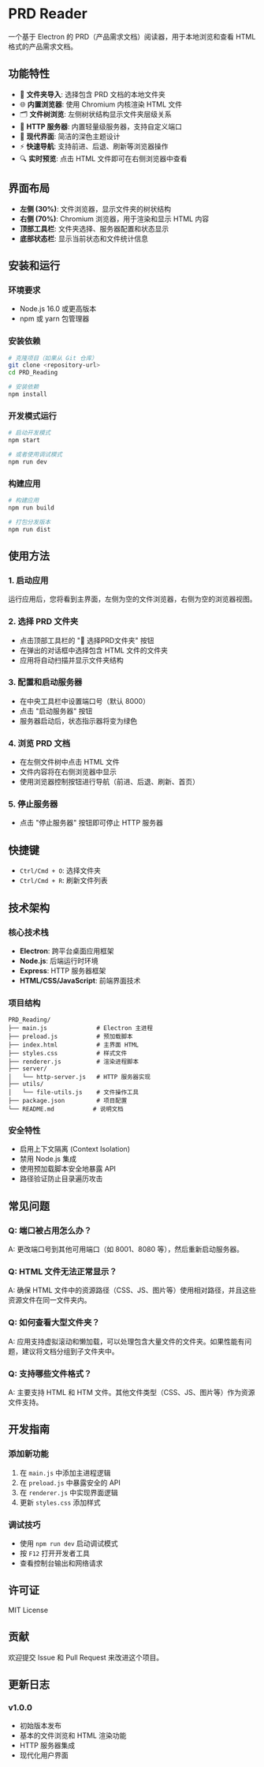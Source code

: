 # PRD Reader

一个基于 Electron 的 PRD（产品需求文档）阅读器，用于本地浏览和查看 HTML 格式的产品需求文档。

## 功能特性

- 📁 **文件夹导入**: 选择包含 PRD 文档的本地文件夹
- 🌐 **内置浏览器**: 使用 Chromium 内核渲染 HTML 文件
- 🗂️ **文件树浏览**: 左侧树状结构显示文件夹层级关系
- 🚀 **HTTP 服务器**: 内置轻量级服务器，支持自定义端口
- 🎨 **现代界面**: 简洁的深色主题设计
- ⚡ **快速导航**: 支持前进、后退、刷新等浏览器操作
- 🔍 **实时预览**: 点击 HTML 文件即可在右侧浏览器中查看

## 界面布局

- **左侧 (30%)**: 文件浏览器，显示文件夹的树状结构
- **右侧 (70%)**: Chromium 浏览器，用于渲染和显示 HTML 内容
- **顶部工具栏**: 文件夹选择、服务器配置和状态显示
- **底部状态栏**: 显示当前状态和文件统计信息

## 安装和运行

### 环境要求

- Node.js 16.0 或更高版本
- npm 或 yarn 包管理器

### 安装依赖

```bash
# 克隆项目（如果从 Git 仓库）
git clone <repository-url>
cd PRD_Reading

# 安装依赖
npm install
```

### 开发模式运行

```bash
# 启动开发模式
npm start

# 或者使用调试模式
npm run dev
```

### 构建应用

```bash
# 构建应用
npm run build

# 打包分发版本
npm run dist
```

## 使用方法

### 1. 启动应用
运行应用后，您将看到主界面，左侧为空的文件浏览器，右侧为空的浏览器视图。

### 2. 选择 PRD 文件夹
- 点击顶部工具栏的 "📁 选择PRD文件夹" 按钮
- 在弹出的对话框中选择包含 HTML 文件的文件夹
- 应用将自动扫描并显示文件夹结构

### 3. 配置和启动服务器
- 在中央工具栏中设置端口号（默认 8000）
- 点击 "启动服务器" 按钮
- 服务器启动后，状态指示器将变为绿色

### 4. 浏览 PRD 文档
- 在左侧文件树中点击 HTML 文件
- 文件内容将在右侧浏览器中显示
- 使用浏览器控制按钮进行导航（前进、后退、刷新、首页）

### 5. 停止服务器
- 点击 "停止服务器" 按钮即可停止 HTTP 服务器

## 快捷键

- `Ctrl/Cmd + O`: 选择文件夹
- `Ctrl/Cmd + R`: 刷新文件列表

## 技术架构

### 核心技术栈
- **Electron**: 跨平台桌面应用框架
- **Node.js**: 后端运行时环境
- **Express**: HTTP 服务器框架
- **HTML/CSS/JavaScript**: 前端界面技术

### 项目结构
```
PRD_Reading/
├── main.js              # Electron 主进程
├── preload.js           # 预加载脚本
├── index.html           # 主界面 HTML
├── styles.css           # 样式文件
├── renderer.js          # 渲染进程脚本
├── server/
│   └── http-server.js   # HTTP 服务器实现
├── utils/
│   └── file-utils.js    # 文件操作工具
├── package.json         # 项目配置
└── README.md           # 说明文档
```

### 安全特性
- 启用上下文隔离 (Context Isolation)
- 禁用 Node.js 集成
- 使用预加载脚本安全地暴露 API
- 路径验证防止目录遍历攻击

## 常见问题

### Q: 端口被占用怎么办？
A: 更改端口号到其他可用端口（如 8001、8080 等），然后重新启动服务器。

### Q: HTML 文件无法正常显示？
A: 确保 HTML 文件中的资源路径（CSS、JS、图片等）使用相对路径，并且这些资源文件在同一文件夹内。

### Q: 如何查看大型文件夹？
A: 应用支持虚拟滚动和懒加载，可以处理包含大量文件的文件夹。如果性能有问题，建议将文档分组到子文件夹中。

### Q: 支持哪些文件格式？
A: 主要支持 HTML 和 HTM 文件。其他文件类型（CSS、JS、图片等）作为资源文件支持。

## 开发指南

### 添加新功能
1. 在 `main.js` 中添加主进程逻辑
2. 在 `preload.js` 中暴露安全的 API
3. 在 `renderer.js` 中实现界面逻辑
4. 更新 `styles.css` 添加样式

### 调试技巧
- 使用 `npm run dev` 启动调试模式
- 按 `F12` 打开开发者工具
- 查看控制台输出和网络请求

## 许可证

MIT License

## 贡献

欢迎提交 Issue 和 Pull Request 来改进这个项目。

## 更新日志

### v1.0.0
- 初始版本发布
- 基本的文件浏览和 HTML 渲染功能
- HTTP 服务器集成
- 现代化用户界面 